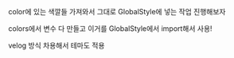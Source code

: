 color에 있는 색깔들 가져와서 그대로 GlobalStyle에 넣는 작업 진행해보자

colors에서 변수 다 만들고
이거를 GlobalStyle에서 import해서 사용!

velog 방식 차용해서 테마도 적용